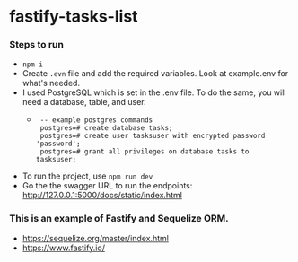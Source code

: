 # fastify-tasks-list

### Steps to run
- `npm i`
- Create `.evn` file and add the required variables.  Look at example.env for what's needed.
- I used PostgreSQL which is set in the .env file.  To do the same, you will need a database, table, and user.
   - ```
      -- example postgres commands
      postgres=# create database tasks;
      postgres=# create user tasksuser with encrypted password 'password';
      postgres=# grant all privileges on database tasks to tasksuser;
      ```
- To run the project, use `npm run dev`
- Go the the swagger URL to run the endpoints: http://127.0.0.1:5000/docs/static/index.html

### This is an example of Fastify and Sequelize ORM.
- https://sequelize.org/master/index.html
- https://www.fastify.io/
